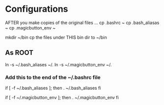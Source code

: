# Configurations

AFTER you make copies of the original files ...
cp .bashrc ~
cp .bash_aliasas ~
cp .magicbutton_env ~

mkdir ~/bin
cp the files under THIS bin dir to ~/bin

##  As ROOT
ln -s ~<username>/.bash_aliases ~/.
ln -s ~<username>/.magicbutton_env ~/.

### Add this to the end of the ~/.bashrc file

if [ -f ~/.bash_aliases ]; then
    . ~/.bash_aliases
fi

if [ -f ~/.magicbutton_env ]; then
    . ~/.magicbutton_env
fi


